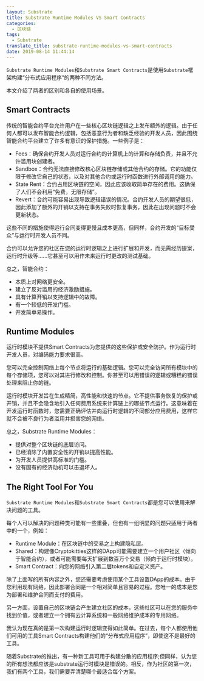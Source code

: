 ```yaml
---
layout: Substrate
title: Substrate Runtime Modules VS Smart Contracts
categories:
  - 区块链
tags:
  - Substrate
translate_title: substrate-runtime-modules-vs-smart-contracts
date: 2019-08-14 11:44:14
---
```


`Substrate Runtime Modules`和`Substrate Smart Contracts`是使用`Substrate`框架构建“分布式应用程序”的两种不同方法。

本文介绍了两者的区别和各自的使用场景。
<!--more-->

## Smart Contracts
传统的智能合约平台允许用户在一些核心区块链逻辑之上发布额外的逻辑。由于任何人都可以发布智能合约逻辑，包括恶意行为者和缺乏经验的开发人员，因此围绕智能合约平台建立了许多有意识的保护措施。一些例子是：

- Fees：确保合约开发人员对运行合约的计算机上的计算和存储负责，并且不允许滥用块创建者。
- Sandbox：合约无法直接修改核心区块链存储或其他合约的存储。它的功能仅限于修改它自己的状态，以及对其他合约或运行时函数进行外部调用的能力。
- State Rent：合约占用区块链的空间，因此应该收取简单存在的费用。这确保了人们不会利用“免费，无限存储”。
- Revert：合约可能容易出现导致逻辑错误的情况。合约开发人员的期望很低，因此添加了额外的开销以支持在事务失败时恢复事务，因此在出现问题时不会更新状态。

这些不同的措施使得运行合同变得更慢且成本更高，但同样，合约开发的“目标受众”与运行时开发人员不同。

合约可以允许您的社区在您的运行时逻辑之上进行扩展和开发，而无需经历提案，运行时升级等......它甚至可以用作未来运行时更改的测试基础。

总之，智能合约：
- 本质上对网络更安全。
- 建立了反对滥用的经济激励措施。
- 具有计算开销以支持逻辑中的故障。
- 有一个较低的开发门槛。
- 开发简单易操作。

## Runtime Modules

运行时模块不提供Smart Contracts为您提供的这些保护或安全防护。作为运行时开发人员，对编码能力要求很高。

您可以完全控制网络上每个节点将运行的基础逻辑。您可以完全访问所有模块中的每个存储项，您可以对其进行修改和控制。你甚至可以用错误的逻辑或糟糕的错误处理来阻止你的链。

运行时模块开发旨在生成精简，高性能和快速的节点。它不提供事务恢复的保护或开销，并且不会隐含地引入任何费用系统来计算链上的哪些节点运行。这意味着在开发运行时函数时，您需要正确评估并向运行时逻辑的不同部分应用费用，这样它就不会被不良行为者滥用并损害您的网络。

总之，Substrate Runtime Modules：

- 提供对整个区块链的底层访问。
- 已经消除了内置安全性的开销以提高性能。
- 为开发人员提供高标准的门槛。
- 没有固有的经济动机可以击退坏人。

## The Right Tool For You
`Substrate Runtime Modules`和`Substrate Smart Contracts`都是您可以使用来解决问题的工具。

每个人可以解决的问题种类可能有一些重叠，但也有一组明显的问题只适用于两者中的一个，例如：

- Runtime Module：在区块链中的交易之上构建隐私层。
- Shared：构建像Cryptokitties这样的DApp可能需要建立一个用户社区（倾向于智能合约），或者可能需要每天扩展到数百万个交易（倾向于运行时模块）。
- Smart Contract：向您的网络引入第二层tokens和自定义资产。

除了上面写的所有内容之外，您还需要考虑使用某个工具设置DApp的成本。由于您利用现有网络，因此部署合同是一个相对简单且容易的过程。您唯一的成本是您为部署和维护合同而支付的费用。

另一方面，设置自己的区块链会产生建立社区的成本，这些社区可以在您的服务中找到价值，或者建立一个拥有云计算系统和一般网络维护成本的专用网络。

我认为现在真的是第一次构建运行时逻辑变得如此简单。在过去，每个人都使用他们可用的工具Smart Contracts构建他们的“分布式应用程序”，即使这不是最好的工具。

随着Substrate的推出，有一种新工具可用于构建分散的应用程序;但同样，认为您的所有想法都应该是substrate运行时模块是错误的。相反，作为社区的第一次，我们有两个工具，我们需要弄清楚哪个最适合每个方案。